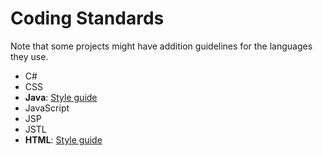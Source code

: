 # Coding Standards

Note that some projects might have addition guidelines for the languages they use.

* C#
* CSS
* **Java**: [Style guide](https://oss-generic.github.io/process/codingstandards/coding-standards-java.html)
* JavaScript
* JSP
* JSTL
* **HTML**: [Style guide](https://oss-generic.github.io/process/codingstandards/coding-standards-html.html)
